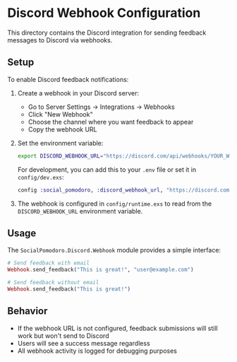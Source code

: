 # Discord Webhook Configuration

This directory contains the Discord integration for sending feedback messages to Discord via webhooks.

## Setup

To enable Discord feedback notifications:

1. Create a webhook in your Discord server:
   - Go to Server Settings → Integrations → Webhooks
   - Click "New Webhook"
   - Choose the channel where you want feedback to appear
   - Copy the webhook URL

2. Set the environment variable:
   ```bash
   export DISCORD_WEBHOOK_URL="https://discord.com/api/webhooks/YOUR_WEBHOOK_URL"
   ```

   For development, you can add this to your `.env` file or set it in `config/dev.exs`:
   ```elixir
   config :social_pomodoro, :discord_webhook_url, "https://discord.com/api/webhooks/YOUR_WEBHOOK_URL"
   ```

3. The webhook is configured in `config/runtime.exs` to read from the `DISCORD_WEBHOOK_URL` environment variable.

## Usage

The `SocialPomodoro.Discord.Webhook` module provides a simple interface:

```elixir
# Send feedback with email
Webhook.send_feedback("This is great!", "user@example.com")

# Send feedback without email
Webhook.send_feedback("This is great!")
```

## Behavior

- If the webhook URL is not configured, feedback submissions will still work but won't send to Discord
- Users will see a success message regardless
- All webhook activity is logged for debugging purposes
